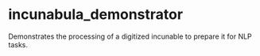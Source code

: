 # incunabula_demonstrator

Demonstrates the processing of a digitized incunable to prepare it for NLP tasks.